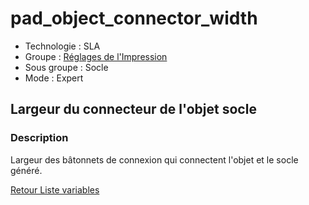 # pad_object_connector_width

* Technologie : SLA
* Groupe : [Réglages de l'Impression](../sla_printer/sla_parameters.md)
* Sous groupe : Socle
* Mode : Expert

##  Largeur du connecteur de l'objet socle

### Description

Largeur des bâtonnets de connexion qui connectent l'objet et le socle généré.

[Retour Liste variables](variable_list.md)